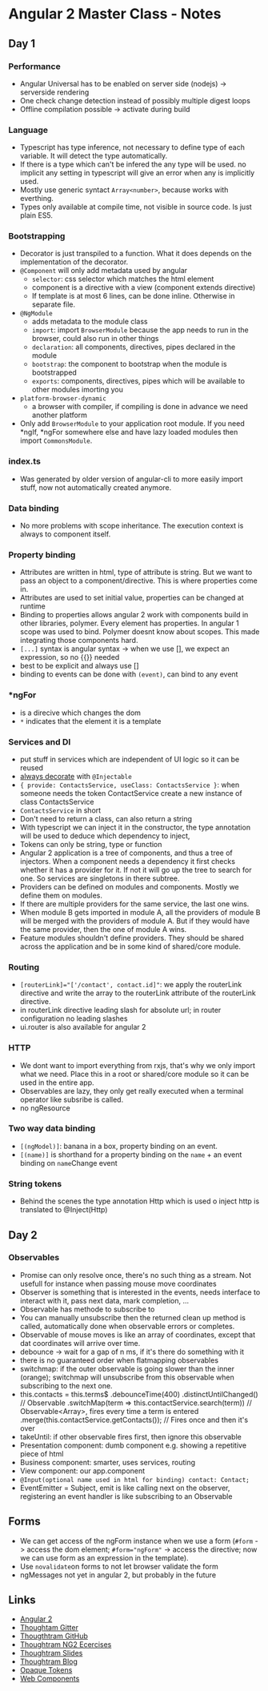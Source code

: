 # Angular 2 Master Class - Notes
## Day 1
### Performance
- Angular Universal has to be enabled on server side (nodejs) -> serverside rendering
- One check change detection instead of possibly multiple digest loops
- Offline compilation possible -> activate during build

### Language
- Typescript has type inference, not necessary to define type of each variable. It will detect the type automatically.
- If there is a type which can't be infered the any type will be used. no implicit any setting in typescript will give an error when any is implicitly used. 
- Mostly use generic syntact `Array<number>`, because works with everthing.
- Types only available at compile time, not visible in source code. Is just plain ES5. 

### Bootstrapping
- Decorator is just transpiled to a function. What it does depends on the implementation of the decorator.
- `@Component` will only add metadata used by angular
  - `selector`: css selector which matches the html element
  - component is a directive with a view (component extends directive)
  - If template is at most 6 lines, can be done inline. Otherwise in separate file.
- `@NgModule`
  - adds metadata to the module class
  - `import`: import `BrowserModule` because the app needs to run in the browser, could also run in other things
  - `declaration`: all components, directives, pipes declared in the module
  - `bootstrap`: the component to bootstrap when the module is bootstrapped
  - `exports`: components, directives, pipes which will be available to other modules imorting you
- `platform-browser-dynamic`
  - a browser with compiler, if compiling is done in advance we need another platform
- Only add `BrowserModule` to your application root module. If you need *ngIf, *ngFor somewhere else and have lazy loaded modules then import `CommonsModule`.
  
### index.ts
- Was generated by older version of angular-cli to more easily import stuff, now not automatically created anymore.

### Data binding
- No more problems with scope inheritance. The execution context is always to component itself.

### Property binding
- Attributes are written in html, type of attribute is string. But we want to pass an object to a component/directive. This is where properties come in.
- Attributes are used to set initial value, properties can be changed at runtime
- Binding to properties allows angular 2 work with components build in other libraries, polymer. Every element has properties. In angular 1 scope was used to bind. Polymer doesnt know about scopes. This made integrating those components hard.
- `[...]` syntax is angular syntax -> when we use [], we expect an expression, so no {{}} needed
- best to be explicit and always use []
- binding to events can be done with `(event)`, can bind to any event

### *ngFor
- is a direcive which changes the dom
- `*` indicates that the element it is a template

### Services and DI
- put stuff in services which are independent of UI logic so it can be reused
- [always decorate](http://blog.thoughtram.io/angular/2015/09/17/resolve-service-dependencies-in-angular-2.html) with `@Injectable`
- `{ provide: ContactsService, useClass: ContactsService }`: when someone needs the token ContactService create a new instance of class ContactsService
- `ContactsService` in short
- Don't need to return a class, can also return a string
- With typescript we can inject it in the constructor, the type annotation will be used to deduce which dependency to inject,
- Tokens can only be string, type or function
- Angular 2 application is a tree of components, and thus a tree of injectors. When a component needs a dependency it first checks whether it has a provider for it. If not it will go up the tree to search for one. So services are singletons in there subtree.
- Providers can be defined on modules and components. Mostly we define them on modules.
- If there are multiple providers for the same service, the last one wins.
- When module B gets imported in module A, all the providers of module B will be merged with the providers of module A. But if they would have the same provider, then the one of module A wins.
- Feature modules shouldn't define providers. They should be shared across the application and be in some kind of shared/core module.

### Routing
-  `[routerLink]="['/contact', contact.id]"`: we apply the routerLink directive and write the array to the routerLink attribute of the routerLink directive.
- in routerLink directive leading slash for absolute url; in router configuration no leading slashes
- ui.router is also available for angular 2

### HTTP
- We dont want to import everything from rxjs, that's why we only import what we need. Place this in a root or shared/core module so it can be used in the entire app.
- Observables are lazy, they only get really executed when a terminal operator like subsribe is called.
- no ngResource

### Two way data binding
- `[(ngModel)]`: banana in a box, property binding on an event.
- `[(name)]` is shorthand for a property binding on the `name` + an event binding on `name`Change event

### String tokens
- Behind the scenes the type annotation Http which is used o inject http is translated to @Inject(Http)

## Day 2
### Observables
- Promise can only resolve once, there's no such thing as a stream. Not usefull for instance when passing mouse move coordinates
- Observer is something that is interested in the events, needs interface to interact with it, pass next data, mark completion, ...
- Observable has methode to subscribe to
- You can manually unsubscribe then the returned clean up method is called, automatically done when observable errors or completes.
- Observable of mouse moves is like an array of coordinates, except that dat coordinates will arrive over time.
- debounce -> wait for a gap of n ms, if it's there do something with it
- there is no guaranteed order when flatmapping observables
- switchmap: if the outer observable is going slower than the inner (orange); switchmap will unsubscribe from this observable when subscribing to the next one.
- this.contacts = this.terms$
        .debounceTime(400)
        .distinctUntilChanged() // Observable<string>
        .switchMap(term => this.contactService.search(term)) // Observable<Array<Contact>>, fires every time a term is entered
        .merge(this.contactService.getContacts()); // Fires once and then it's over
- takeUntil: if other observable fires first, then ignore this observable
- Presentation component: dumb component e.g. showing a repetitive piece of html
- Business component: smarter, uses services, routing
- View component: our app.component
- `@Input(optional name used in html for binding) contact: Contact;`
- EventEmitter = Subject, emit is like calling next on the observer, registering an event handler is like subscribing to an Observable

## Forms
- We can get access of the ngForm instance when we use a form (`#form` -> access the dom element; `#form="ngForm"` -> access the directive; now we can use form as an expression in the template).
- Use `novalidate`on forms to not let browser validate the form
- ngMessages not yet in angular 2, but probably in the future
        

## Links 
- [Angular 2](https://angular.io)
- [Thoughtam Gitter](https://gitter.im/thoughtram/cegeka)
- [Thougthtram GitHub](https://github.com/thoughtram)
- [Thoughtram NG2 Ecercises](https://github.com/thoughtram/angular2-master-class-exercise-descriptions)
- [Thoughtram Slides](http://classroom.thoughtram.io)
- [Thoughtram Blog](http://blog.thoughtram.io/)
- [Opaque Tokens](http://blog.thoughtram.io/angular/2016/05/23/opaque-tokens-in-angular-2.html)
- [Web Components](http://webcomponents.org/)
